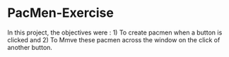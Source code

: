 # PacMen-Exercise
In this project, the objectives were : 1) To create pacmen when a button is clicked and 2) To Mmve these pacmen across the window on the click of another button.

